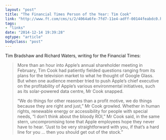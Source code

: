 ```yaml
---
layout: "post"
title: "The Financial Times Person of the Year: Tim Cook"
link: "http://www.ft.com/cms/s/2/4064a6fe-7fd7-11e4-adff-00144feabdc0.html#axzz3LtuRyRdz"
tags: 
- "links"
date: "2014-12-14 19:39:28"
ogtype: "article"
bodyclass: "post"
---
```


Tim Bradshaw and Richard Waters, writing for the Financial Times:

> More than an hour into Apple’s annual shareholder meeting in February, Tim Cook had patiently fielded questions ranging from its plans for the television market to what he thought of Google Glass. But when one audience member tried to push Apple’s chief executive on the profitability of Apple’s various environmental initiatives, such as its solar-powered data centre, Mr Cook snapped.
> 
>  “We do things for other reasons than a profit motive, we do things because they are right and just,” Mr Cook growled. Whether in human rights, renewable energy or accessibility for people with special needs, “I don’t think about the bloody ROI,” Mr Cook said, in the same stern, uncompromising tone that Apple employees hope they never have to hear. “Just to be very straightforward with you, if that’s a hard line for you … then you should get out of the stock.”